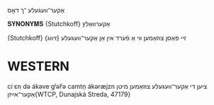אַקער־וועגעלע
־ך
דאָס

𝐒𝐘𝐍𝐎𝐍𝐘𝐌𝐒 {Stutchkoff}
אַקערוואַלץ

{Stutchkoff}
זיי פּאַסן צוזאַמען ווי אַ פֿערד אין אַן אַקער־וועגעלע {זיווג}

WESTERN
========

ciˑɛn də ákəveˑgʲəlʲə camtn̩ ákəræjzn ציִען די אַקער־וועגעלע צוזאַמען מיטן אַקער־אײַזן{WTCP, Dunajská Streda, 47179}